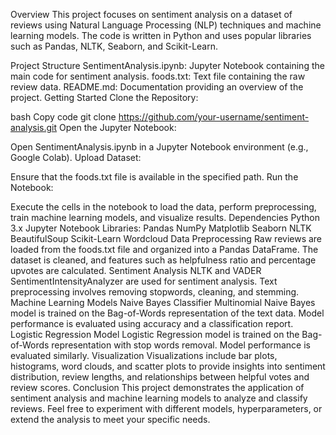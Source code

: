 Overview
This project focuses on sentiment analysis on a dataset of reviews using Natural Language Processing (NLP) techniques and machine learning models. The code is written in Python and uses popular libraries such as Pandas, NLTK, Seaborn, and Scikit-Learn.

Project Structure
SentimentAnalysis.ipynb: Jupyter Notebook containing the main code for sentiment analysis.
foods.txt: Text file containing the raw review data.
README.md: Documentation providing an overview of the project.
Getting Started
Clone the Repository:

bash
Copy code
git clone https://github.com/your-username/sentiment-analysis.git
Open the Jupyter Notebook:

Open SentimentAnalysis.ipynb in a Jupyter Notebook environment (e.g., Google Colab).
Upload Dataset:

Ensure that the foods.txt file is available in the specified path.
Run the Notebook:

Execute the cells in the notebook to load the data, perform preprocessing, train machine learning models, and visualize results.
Dependencies
Python 3.x
Jupyter Notebook
Libraries:
Pandas
NumPy
Matplotlib
Seaborn
NLTK
BeautifulSoup
Scikit-Learn
Wordcloud
Data Preprocessing
Raw reviews are loaded from the foods.txt file and organized into a Pandas DataFrame.
The dataset is cleaned, and features such as helpfulness ratio and percentage upvotes are calculated.
Sentiment Analysis
NLTK and VADER SentimentIntensityAnalyzer are used for sentiment analysis.
Text preprocessing involves removing stopwords, cleaning, and stemming.
Machine Learning Models
Naive Bayes Classifier
Multinomial Naive Bayes model is trained on the Bag-of-Words representation of the text data.
Model performance is evaluated using accuracy and a classification report.
Logistic Regression Model
Logistic Regression model is trained on the Bag-of-Words representation with stop words removal.
Model performance is evaluated similarly.
Visualization
Visualizations include bar plots, histograms, word clouds, and scatter plots to provide insights into sentiment distribution, review lengths, and relationships between helpful votes and review scores.
Conclusion
This project demonstrates the application of sentiment analysis and machine learning models to analyze and classify reviews. Feel free to experiment with different models, hyperparameters, or extend the analysis to meet your specific needs.

